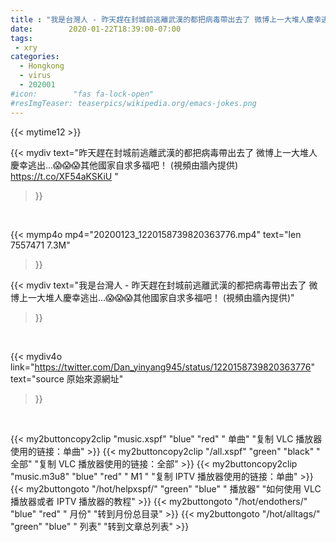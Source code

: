```yaml
---
title : "我是台灣人 - 昨天趕在封城前逃離武漢的都把病毒帶出去了 微博上一大堆人慶幸逃出…😱😱😱其他國家自求多福吧！ (視頻由牆內提供)"
date:        2020-01-22T18:39:00-07:00
tags:
 - xry
categories:
  - Hongkong
  - virus
  - 202001
#icon:        "fas fa-lock-open"
#resImgTeaser: teaserpics/wikipedia.org/emacs-jokes.png
---
```


{{< mytime12 >}}

{{< mydiv text="昨天趕在封城前逃離武漢的都把病毒帶出去了 微博上一大堆人慶幸逃出…😱😱😱其他國家自求多福吧！ (視頻由牆內提供) https://t.co/XF54aKSKiU "
>}}
<br>


{{< mymp4o mp4="20200123_1220158739820363776.mp4"
text="len 7557471    7.3M"
>}}


{{< mydiv text="我是台灣人 - 昨天趕在封城前逃離武漢的都把病毒帶出去了 微博上一大堆人慶幸逃出…😱😱😱其他國家自求多福吧！ (視頻由牆內提供)"
>}}
<br>

{{< mydiv4o link="https://twitter.com/Dan_yinyang945/status/1220158739820363776"
text="source 原始來源網址"
>}}


<br>

{{< my2buttoncopy2clip "music.xspf"        "blue"   "red"    " 单曲"  "复制 VLC 播放器使用的链接：单曲" >}} {{< my2buttoncopy2clip "/all.xspf"         "green"  "black"  " 全部"  "复制 VLC 播放器使用的链接：全部" >}} {{< my2buttoncopy2clip "music.m3u8"        "blue"   "red"    " M1 "    "复制 IPTV 播放器使用的链接：单曲" >}} {{< my2buttongoto      "/hot/helpxspf/"    "green"  "blue"   " 播放器" "如何使用 VLC 播放器或者 IPTV 播放器的教程" >}} {{< my2buttongoto      "/hot/endothers/"   "blue"   "red"    " 月份"   "转到月份总目录" >}} {{< my2buttongoto      "/hot/alltags/"     "green"  "blue"   " 列表"   "转到文章总列表" >}} 
